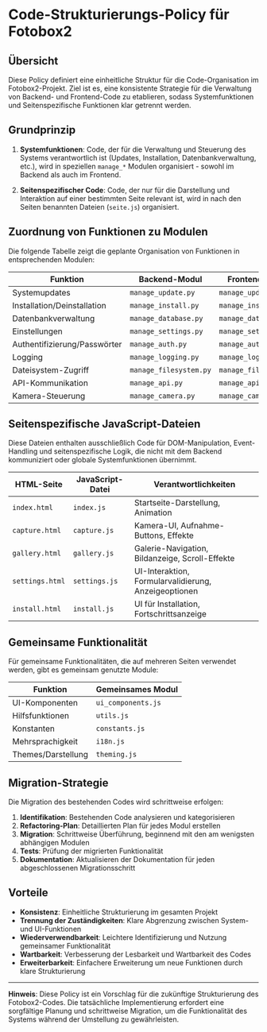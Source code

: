 # Code-Strukturierungs-Policy für Fotobox2

## Übersicht

Diese Policy definiert eine einheitliche Struktur für die Code-Organisation im Fotobox2-Projekt. Ziel ist es, eine konsistente Strategie für die Verwaltung von Backend- und Frontend-Code zu etablieren, sodass Systemfunktionen und Seitenspezifische Funktionen klar getrennt werden.

## Grundprinzip

1. **Systemfunktionen**: Code, der für die Verwaltung und Steuerung des Systems verantwortlich ist (Updates, Installation, Datenbankverwaltung, etc.), wird in speziellen `manage_*` Modulen organisiert - sowohl im Backend als auch im Frontend.

2. **Seitenspezifischer Code**: Code, der nur für die Darstellung und Interaktion auf einer bestimmten Seite relevant ist, wird in nach den Seiten benannten Dateien (`seite.js`) organisiert.

## Zuordnung von Funktionen zu Modulen

Die folgende Tabelle zeigt die geplante Organisation von Funktionen in entsprechenden Modulen:

| Funktion                    | Backend-Modul              | Frontend-Modul               |
|-----------------------------|----------------------------|------------------------------|
| Systemupdates               | `manage_update.py`         | `manage_update.js`           |
| Installation/Deinstallation | `manage_install.py`        | `manage_install.js`          |
| Datenbankverwaltung         | `manage_database.py`       | `manage_database.js`         |
| Einstellungen               | `manage_settings.py`       | `manage_settings.js`         |
| Authentifizierung/Passwörter| `manage_auth.py`           | `manage_auth.js`             |
| Logging                     | `manage_logging.py`        | `manage_logging.js`          |
| Dateisystem-Zugriff         | `manage_filesystem.py`     | `manage_filesystem.js`       |
| API-Kommunikation           | `manage_api.py`            | `manage_api.js`              |
| Kamera-Steuerung            | `manage_camera.py`         | `manage_camera.js`           |

## Seitenspezifische JavaScript-Dateien

Diese Dateien enthalten ausschließlich Code für DOM-Manipulation, Event-Handling und seitenspezifische Logik, die nicht mit dem Backend kommuniziert oder globale Systemfunktionen übernimmt.

| HTML-Seite       | JavaScript-Datei | Verantwortlichkeiten                                     |
|------------------|------------------|----------------------------------------------------------|
| `index.html`     | `index.js`       | Startseite-Darstellung, Animation                        |
| `capture.html`   | `capture.js`     | Kamera-UI, Aufnahme-Buttons, Effekte                     |
| `gallery.html`   | `gallery.js`     | Galerie-Navigation, Bildanzeige, Scroll-Effekte          |
| `settings.html`  | `settings.js`    | UI-Interaktion, Formularvalidierung, Anzeigeoptionen     |
| `install.html`   | `install.js`     | UI für Installation, Fortschrittsanzeige                 |

## Gemeinsame Funktionalität

Für gemeinsame Funktionalitäten, die auf mehreren Seiten verwendet werden, gibt es gemeinsam genutzte Module:

| Funktion                     | Gemeinsames Modul      |
|------------------------------|------------------------|
| UI-Komponenten               | `ui_components.js`     |
| Hilfsfunktionen              | `utils.js`             |
| Konstanten                   | `constants.js`         |
| Mehrsprachigkeit             | `i18n.js`              |
| Themes/Darstellung           | `theming.js`           |

## Migration-Strategie

Die Migration des bestehenden Codes wird schrittweise erfolgen:

1. **Identifikation**: Bestehenden Code analysieren und kategorisieren
2. **Refactoring-Plan**: Detaillierten Plan für jedes Modul erstellen
3. **Migration**: Schrittweise Überführung, beginnend mit den am wenigsten abhängigen Modulen
4. **Tests**: Prüfung der migrierten Funktionalität
5. **Dokumentation**: Aktualisieren der Dokumentation für jeden abgeschlossenen Migrationsschritt

## Vorteile

- **Konsistenz**: Einheitliche Strukturierung im gesamten Projekt
- **Trennung der Zuständigkeiten**: Klare Abgrenzung zwischen System- und UI-Funktionen
- **Wiederverwendbarkeit**: Leichtere Identifizierung und Nutzung gemeinsamer Funktionalität
- **Wartbarkeit**: Verbesserung der Lesbarkeit und Wartbarkeit des Codes
- **Erweiterbarkeit**: Einfachere Erweiterung um neue Funktionen durch klare Strukturierung

---

**Hinweis**: Diese Policy ist ein Vorschlag für die zukünftige Strukturierung des Fotobox2-Codes. Die tatsächliche Implementierung erfordert eine sorgfältige Planung und schrittweise Migration, um die Funktionalität des Systems während der Umstellung zu gewährleisten.
